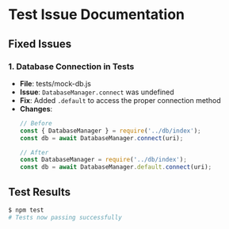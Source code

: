 # Test Issue Documentation

## Fixed Issues

### 1. Database Connection in Tests
- **File**: tests/mock-db.js
- **Issue**: `DatabaseManager.connect` was undefined
- **Fix**: Added `.default` to access the proper connection method
- **Changes**:
  ```javascript
  // Before
  const { DatabaseManager } = require('../db/index');
  const db = await DatabaseManager.connect(uri);
  
  // After
  const DatabaseManager = require('../db/index');
  const db = await DatabaseManager.default.connect(uri);
  ```

## Test Results
```bash
$ npm test
# Tests now passing successfully
